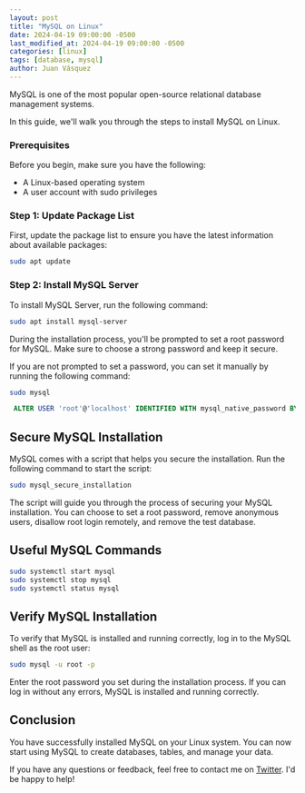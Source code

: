 ```yaml
---
layout: post
title: "MySQL on Linux"
date: 2024-04-19 09:00:00 -0500
last_modified_at: 2024-04-19 09:00:00 -0500
categories: [linux]
tags: [database, mysql]
author: Juan Vásquez
---
```


MySQL is one of the most popular open-source relational database management systems.

In this guide, we'll walk you through the steps to install MySQL on Linux.

### Prerequisites

Before you begin, make sure you have the following:

- A Linux-based operating system
- A user account with sudo privileges

### Step 1: Update Package List

First, update the package list to ensure you have the latest information about available packages:

```sh
sudo apt update
```

### Step 2: Install MySQL Server

To install MySQL Server, run the following command:

```sh
sudo apt install mysql-server
```

During the installation process, you'll be prompted to set a root password for MySQL. Make sure to choose a strong password and keep it secure.

If you are not prompted to set a password, you can set it manually by running the following command:

```sh
sudo mysql
```

```sql
 ALTER USER 'root'@'localhost' IDENTIFIED WITH mysql_native_password BY 'your_password';
```

## Secure MySQL Installation

MySQL comes with a script that helps you secure the installation. Run the following command to start the script:

```sh
sudo mysql_secure_installation
```

The script will guide you through the process of securing your MySQL installation. You can choose to set a root password, remove anonymous users, disallow root login remotely, and remove the test database.

## Useful MySQL Commands

```sh
sudo systemctl start mysql
sudo systemctl stop mysql
sudo systemctl status mysql
```

## Verify MySQL Installation

To verify that MySQL is installed and running correctly, log in to the MySQL shell as the root user:

```sh
sudo mysql -u root -p
```

Enter the root password you set during the installation process. If you can log in without any errors, MySQL is installed and running correctly.

## Conclusion

You have successfully installed MySQL on your Linux system. You can now start using MySQL to create databases, tables, and manage your data.

If you have any questions or feedback, feel free to contact me on [Twitter](https://twitter.com/juanvqz_). I'd be happy to help!
